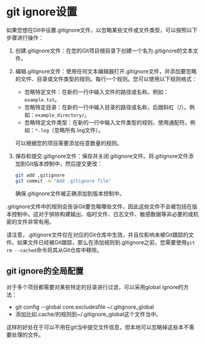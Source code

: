 # git ignore设置

如果您想在Git中设置.gitignore文件，以忽略某些文件或文件类型，可以按照以下步骤进行操作：

1. 创建.gitignore文件：在您的Git项目根目录下创建一个名为.gitignore的文本文件。

2. 编辑.gitignore文件：使用任何文本编辑器打开.gitignore文件，并添加要忽略的文件、目录或文件类型的规则。每行一个规则。您可以使用以下规则格式：

   - 忽略特定文件：在新的一行中输入文件的路径或名称。例如：`example.txt`。
   - 忽略特定目录：在新的一行中输入目录的路径或名称，后跟斜杠（/）。例如：`example_directory/`。
   - 忽略特定文件类型：在新的一行中输入文件类型的规则，使用通配符。例如：`*.log`（忽略所有.log文件）。

   可以根据您的项目需要添加任意数量的规则。

3. 保存和提交.gitignore文件：保存并关闭.gitignore文件。将.gitignore文件添加到Git版本控制中，然后提交更改：

   ```bash
   git add .gitignore
   git commit -m "Add .gitignore file"
   ```

   确保.gitignore文件被正确添加到版本控制中。

.gitignore文件中的规则会告诉Git要忽略哪些文件，因此这些文件不会被包括在版本控制中。这对于排除构建输出、临时文件、日志文件、敏感数据等非必要的或机密的文件非常有用。

请注意，.gitignore文件仅在对应的Git仓库中生效，并且仅影响未被Git跟踪的文件。如果文件已经被Git跟踪，那么在添加规则到.gitignore之前，您需要使用`git rm --cached`命令将其从Git仓库中移除。

## git ignore的全局配置
对于多个项目都需要对某些特定的目录进行过滤，可以采用global ignore的方法：
* git config --global core.excludesfile ~/.gitignore_global
* 添加比如.cache/的规则到~/.gitignore_global这个文件当中。

这样的好处在于可以不用在git当中提交文件信息，但本地可以忽略掉这些本不需要处理的文件。

